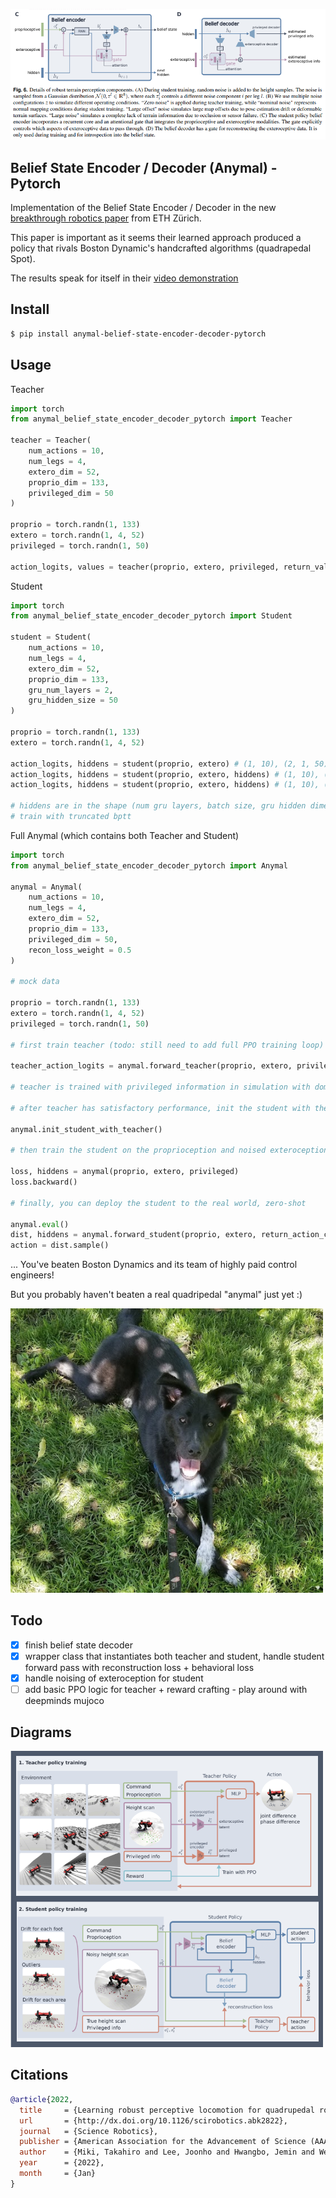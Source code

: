<img src="./anymal-beliefs.png" width="550px"></img>

## Belief State Encoder / Decoder (Anymal) - Pytorch

Implementation of the Belief State Encoder / Decoder in the new <a href="https://leggedrobotics.github.io/rl-perceptiveloco/">breakthrough robotics paper</a> from ETH Zürich.

This paper is important as it seems their learned approach produced a policy that rivals Boston Dynamic's handcrafted algorithms (quadrapedal Spot).

The results speak for itself in their <a href="https://www.youtube.com/watch?v=zXbb6KQ0xV8">video demonstration</a>

## Install

```bash
$ pip install anymal-belief-state-encoder-decoder-pytorch
```

## Usage

Teacher

```python
import torch
from anymal_belief_state_encoder_decoder_pytorch import Teacher

teacher = Teacher(
    num_actions = 10,
    num_legs = 4,
    extero_dim = 52,
    proprio_dim = 133,
    privileged_dim = 50
)

proprio = torch.randn(1, 133)
extero = torch.randn(1, 4, 52)
privileged = torch.randn(1, 50)

action_logits, values = teacher(proprio, extero, privileged, return_values = True) # (1, 10)
```

Student

```python
import torch
from anymal_belief_state_encoder_decoder_pytorch import Student

student = Student(
    num_actions = 10,
    num_legs = 4,
    extero_dim = 52,
    proprio_dim = 133,
    gru_num_layers = 2,
    gru_hidden_size = 50
)

proprio = torch.randn(1, 133)
extero = torch.randn(1, 4, 52)

action_logits, hiddens = student(proprio, extero) # (1, 10), (2, 1, 50)
action_logits, hiddens = student(proprio, extero, hiddens) # (1, 10), (2, 1, 50)
action_logits, hiddens = student(proprio, extero, hiddens) # (1, 10), (2, 1, 50)

# hiddens are in the shape (num gru layers, batch size, gru hidden dimension)
# train with truncated bptt
```

Full Anymal (which contains both Teacher and Student)

```python
import torch
from anymal_belief_state_encoder_decoder_pytorch import Anymal

anymal = Anymal(
    num_actions = 10,
    num_legs = 4,
    extero_dim = 52,
    proprio_dim = 133,
    privileged_dim = 50,
    recon_loss_weight = 0.5
)

# mock data

proprio = torch.randn(1, 133)
extero = torch.randn(1, 4, 52)
privileged = torch.randn(1, 50)

# first train teacher (todo: still need to add full PPO training loop)

teacher_action_logits = anymal.forward_teacher(proprio, extero, privileged)

# teacher is trained with privileged information in simulation with domain randomization

# after teacher has satisfactory performance, init the student with the teacher weights, excluding the privilege information encoder from the teacher (which student does not have)

anymal.init_student_with_teacher()

# then train the student on the proprioception and noised exteroception, forcing it to reconstruct the privileged information that the teacher had access to (as well as learning to denoise the exterception) - there is also a behavior loss between the policy logits of the teacher with those of the student

loss, hiddens = anymal(proprio, extero, privileged)
loss.backward()

# finally, you can deploy the student to the real world, zero-shot

anymal.eval()
dist, hiddens = anymal.forward_student(proprio, extero, return_action_categorical_dist = True)
action = dist.sample()
```

... You've beaten Boston Dynamics and its team of highly paid control engineers!

But you probably haven't beaten a real quadripedal "anymal" just yet :)

<img src="./real-anymal.png" width="500px"></img>


## Todo

- [x] finish belief state decoder
- [x] wrapper class that instantiates both teacher and student, handle student forward pass with reconstruction loss + behavioral loss
- [x] handle noising of exteroception for student
- [ ] add basic PPO logic for teacher + reward crafting - play around with deepminds mujoco

## Diagrams

<img src="./anymal-teacher-student.png" width="500px"></img>

## Citations

```bibtex
@article{2022,
  title     = {Learning robust perceptive locomotion for quadrupedal robots in the wild},
  url       = {http://dx.doi.org/10.1126/scirobotics.abk2822},
  journal   = {Science Robotics},
  publisher = {American Association for the Advancement of Science (AAAS)},
  author    = {Miki, Takahiro and Lee, Joonho and Hwangbo, Jemin and Wellhausen, Lorenz and Koltun, Vladlen and Hutter, Marco},
  year      = {2022},
  month     = {Jan}
}
```
